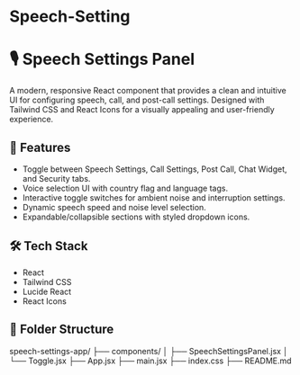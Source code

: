 ﻿# Speech-Setting

# 🎙️ Speech Settings Panel

A modern, responsive React component that provides a clean and intuitive UI for configuring speech, call, and post-call settings. Designed with Tailwind CSS and React Icons for a visually appealing and user-friendly experience.

## 🚀 Features

- Toggle between Speech Settings, Call Settings, Post Call, Chat Widget, and Security tabs.
- Voice selection UI with country flag and language tags.
- Interactive toggle switches for ambient noise and interruption settings.
- Dynamic speech speed and noise level selection.
- Expandable/collapsible sections with styled dropdown icons.

## 🛠️ Tech Stack

- React
- Tailwind CSS
- Lucide React
- React Icons

## 📁 Folder Structure

speech-settings-app/
├── components/
│ ├── SpeechSettingsPanel.jsx
│ └── Toggle.jsx
├── App.jsx
├── main.jsx
├── index.css
├── README.md





